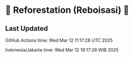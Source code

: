 
# 🌳 Reforestation (Reboisasi) 🌲

## Last Updated

GitHub Actions time: Wed Mar 12 11:17:28 UTC 2025

Indonesia/Jakarta time: Wed Mar 12 18:17:28 WIB 2025
